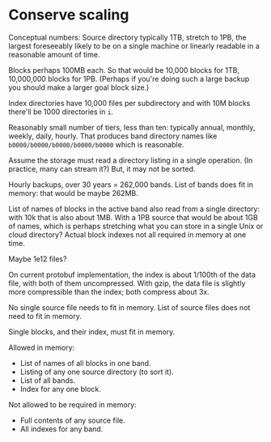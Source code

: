 Conserve scaling
============

Conceptual numbers: Source directory typically 1TB, stretch to 1PB,
the largest foreseeably likely to be on a single machine or linearly
readable in a reasonable amount of time.

Blocks perhaps 100MB each.  So that would be 10,000 blocks for 1TB, 10,000,000
blocks for 1PB.  (Perhaps if you're doing such a large backup you should make
a larger goal block size.)

Index directories have 10,000 files per subdirectory and with 10M blocks
there'll be 1000 directories in `i`.

Reasonably small number of tiers, less than ten: typically annual, monthly,
weekly, daily,  hourly.  That produces band directory names like
`b0000/b0000/b0000/b0000/b0000` which is reasonable.

Assume the storage must read a directory listing in a single operation.
(In practice, many can stream it?)  But, it may not be sorted.

Hourly backups, over 30 years = 262,000 bands.
List of bands does fit in memory: that would be maybe 262MB.

List of names of blocks in the active band also read from a single directory:
with 10k that is also about 1MB.  With a 1PB source that would be about 1GB of
names, which is perhaps stretching what you can store in a single Unix or
cloud directory?  Actual block indexes not all required in memory at one time.

Maybe 1e12 files?

On current protobuf implementation, the index is about 1/100th of the data
file, with both of them uncompressed.  With gzip, the data file is slightly more
compressible than the index; both compress about 3x.

No single source file needs to fit in memory.  List of source files does not
need to fit in memory.

Single blocks, and their index, must fit in memory.

Allowed in memory:
 - List of names of all blocks in one band.
 - Listing of any one source directory (to sort it).
 - List of all bands.
 - Index for any one block.

Not allowed to be required in memory:
 - Full contents of any source file.
 - All indexes for any band.
